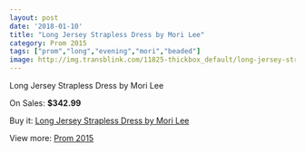 ```yaml
---
layout: post
date: '2018-01-10'
title: "Long Jersey Strapless Dress by Mori Lee"
category: Prom 2015
tags: ["prom","long","evening","mori","beaded"]
image: http://img.transblink.com/11825-thickbox_default/long-jersey-strapless-dress-by-mori-lee.jpg
---
```

Long Jersey Strapless Dress by Mori Lee

On Sales: **$342.99**
<a href="https://www.transblink.com/en/prom-2015/3843-long-jersey-strapless-dress-by-mori-lee.html"><amp-img layout="responsive" width="600" height="600" src="//img.transblink.com/11825-thickbox_default/long-jersey-strapless-dress-by-mori-lee.jpg" alt="Long Jersey Strapless Dress by Mori Lee 0" /></a>
<a href="https://www.transblink.com/en/prom-2015/3843-long-jersey-strapless-dress-by-mori-lee.html"><amp-img layout="responsive" width="600" height="600" src="//img.transblink.com/11828-thickbox_default/long-jersey-strapless-dress-by-mori-lee.jpg" alt="Long Jersey Strapless Dress by Mori Lee 1" /></a>
<a href="https://www.transblink.com/en/prom-2015/3843-long-jersey-strapless-dress-by-mori-lee.html"><amp-img layout="responsive" width="600" height="600" src="//img.transblink.com/11827-thickbox_default/long-jersey-strapless-dress-by-mori-lee.jpg" alt="Long Jersey Strapless Dress by Mori Lee 2" /></a>
<a href="https://www.transblink.com/en/prom-2015/3843-long-jersey-strapless-dress-by-mori-lee.html"><amp-img layout="responsive" width="600" height="600" src="//img.transblink.com/11826-thickbox_default/long-jersey-strapless-dress-by-mori-lee.jpg" alt="Long Jersey Strapless Dress by Mori Lee 3" /></a>

Buy it: [Long Jersey Strapless Dress by Mori Lee](https://www.transblink.com/en/prom-2015/3843-long-jersey-strapless-dress-by-mori-lee.html "Long Jersey Strapless Dress by Mori Lee")

View more: [Prom 2015](https://www.transblink.com/en/10-prom-2015 "Prom 2015")
